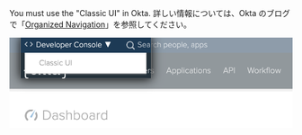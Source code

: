You must use the "Classic UI" in Okta. 詳しい情報については、Okta のブログで「[Organized Navigation](https://developer.okta.com/blog/2017/09/25/all-new-developer-console#new-look--feel)」を参照してください。

![ダッシュボードの上にある Okta の UI 選択機能で [Classic UI] を選択](/assets/images/help/saml/okta-classic-ui.png)
